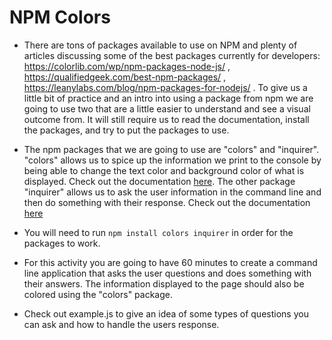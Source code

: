 # NPM Colors

* There are tons of packages available to use on NPM and plenty of articles discussing some of the best packages currently for developers: https://colorlib.com/wp/npm-packages-node-js/ , https://qualifiedgeek.com/best-npm-packages/ , https://leanylabs.com/blog/npm-packages-for-nodejs/ . To give us a little bit of practice and an intro into using a package from npm we are going to use two that are a little easier to understand and see a visual outcome from. It will still require us to read the documentation, install the packages, and try to put the packages to use. 

* The npm packages that we are going to use are "colors" and "inquirer". "colors" allows us to spice up the information we print to the console by being able to change the text color and background color of what is displayed. Check out the documentation [here](https://www.npmjs.com/package/colors). The other package "inquirer" allows us to ask the user information in the command line and then do something with their response. Check out the documentation [here](https://www.npmjs.com/package/inquirer)

* You will need to run `npm install colors inquirer` in order for the packages to work.

* For this activity you are going to have 60 minutes to create a command line application that asks the user questions and does something with their answers. The information displayed to the page should also be colored using the "colors" package.

* Check out example.js to give an idea of some types of questions you can ask and how to handle the users response.